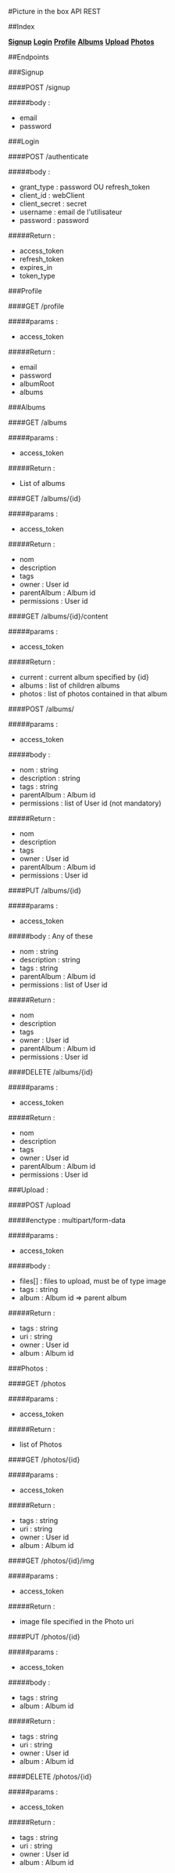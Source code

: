 #Picture in the box API REST

##Index

**[Signup](#signup)**
**[Login](#login)**
**[Profile](#profile)**
**[Albums](#albums)**
**[Upload](#upload)**
**[Photos](#photos)**

##Endpoints

###Signup

####POST /signup

#####body : 
* email
* password



###Login

####POST /authenticate

#####body : 
* grant_type : password OU refresh_token
* client_id : webClient
* client_secret : secret
* username : email de l'utilisateur
* password : password

#####Return : 
* access_token
* refresh_token
* expires_in
* token_type



###Profile

####GET /profile

#####params :
* access_token

#####Return : 
* email
* password
* albumRoot
* albums



###Albums

####GET /albums

#####params :
* access_token

#####Return :
* List of albums


####GET /albums/{id}

#####params :
* access_token

#####Return :
* nom
* description
* tags
* owner : User id
* parentAlbum : Album id
* permissions : User id


####GET /albums/{id}/content

#####params :
* access_token

#####Return :
* current : current album specified by {id}
* albums : list of children albums
* photos : list of photos contained in that album


####POST /albums/

#####params :
* access_token

#####body :
* nom : string
* description : string
* tags : string
* parentAlbum : Album id
* permissions : list of User id (not mandatory)

#####Return :
* nom
* description
* tags
* owner : User id
* parentAlbum : Album id
* permissions : User id


####PUT /albums/{id}

#####params :
* access_token

#####body :
Any of these
* nom : string
* description : string
* tags : string
* parentAlbum : Album id
* permissions : list of User id

#####Return :
* nom
* description
* tags
* owner : User id
* parentAlbum : Album id
* permissions : User id


####DELETE /albums/{id}

#####params :
* access_token

#####Return :
* nom
* description
* tags
* owner : User id
* parentAlbum : Album id
* permissions : User id



###Upload :

####POST /upload

#####enctype : multipart/form-data

#####params :
* access_token

#####body :
* files[] : files to upload, must be of type image
* tags : string
* album : Album id => parent album

#####Return :
* tags : string
* uri : string
* owner : User id
* album : Album id



###Photos :

####GET /photos

#####params :
* access_token

#####Return :
* list of Photos


####GET /photos/{id}

#####params :
* access_token

#####Return :
* tags : string
* uri : string
* owner : User id
* album : Album id


####GET /photos/{id}/img

#####params :
* access_token

#####Return :
* image file specified in the Photo uri


####PUT /photos/{id}

#####params :
* access_token

#####body :
* tags : string
* album : Album id

#####Return :
* tags : string
* uri : string
* owner : User id
* album : Album id


####DELETE /photos/{id}

#####params :
* access_token

#####Return :
* tags : string
* uri : string
* owner : User id
* album : Album id